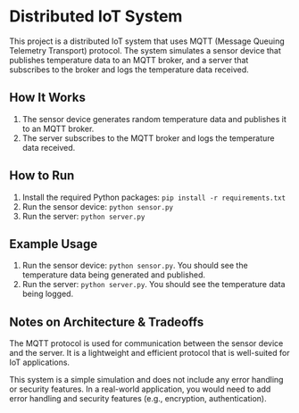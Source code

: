 # Distributed IoT System

This project is a distributed IoT system that uses MQTT (Message Queuing Telemetry Transport) protocol. The system simulates a sensor device that publishes temperature data to an MQTT broker, and a server that subscribes to the broker and logs the temperature data received.

## How It Works

1. The sensor device generates random temperature data and publishes it to an MQTT broker.
2. The server subscribes to the MQTT broker and logs the temperature data received.

## How to Run

1. Install the required Python packages: `pip install -r requirements.txt`
2. Run the sensor device: `python sensor.py`
3. Run the server: `python server.py`

## Example Usage

1. Run the sensor device: `python sensor.py`. You should see the temperature data being generated and published.
2. Run the server: `python server.py`. You should see the temperature data being logged.

## Notes on Architecture & Tradeoffs

The MQTT protocol is used for communication between the sensor device and the server. It is a lightweight and efficient protocol that is well-suited for IoT applications.

This system is a simple simulation and does not include any error handling or security features. In a real-world application, you would need to add error handling and security features (e.g., encryption, authentication).